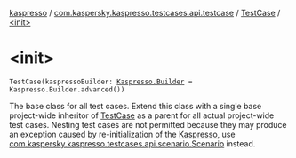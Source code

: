 [kaspresso](../../index.md) / [com.kaspersky.kaspresso.testcases.api.testcase](../index.md) / [TestCase](index.md) / [&lt;init&gt;](./-init-.md)

# &lt;init&gt;

`TestCase(kaspressoBuilder: `[`Kaspresso.Builder`](../../com.kaspersky.kaspresso.kaspresso/-kaspresso/-builder/index.md)` = Kaspresso.Builder.advanced())`

The base class for all test cases. Extend this class with a single base project-wide inheritor of [TestCase](index.md) as a
parent for all actual project-wide test cases. Nesting test cases are not permitted because they may produce an
exception caused by re-initialization of the [Kaspresso](../../com.kaspersky.kaspresso.kaspresso/-kaspresso/index.md), use
[com.kaspersky.kaspresso.testcases.api.scenario.Scenario](../../com.kaspersky.kaspresso.testcases.api.scenario/-scenario/index.md) instead.

